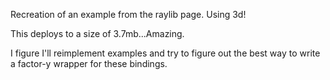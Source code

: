 Recreation of an example from the raylib page.  Using 3d!

This deploys to a size of 3.7mb...Amazing.

I figure I'll reimplement examples and try to figure out the best way to write a factor-y wrapper for these bindings.  
